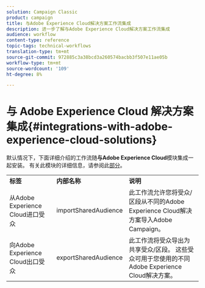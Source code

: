 ```yaml
---
solution: Campaign Classic
product: campaign
title: 与Adobe Experience Cloud解决方案工作流集成
description: 进一步了解与Adobe Experience Cloud解决方案工作流集成
audience: workflow
content-type: reference
topic-tags: technical-workflows
translation-type: tm+mt
source-git-commit: 972885c3a38bcd3a260574bacbb3f507e11ae05b
workflow-type: tm+mt
source-wordcount: '109'
ht-degree: 8%

---
```



# 与 Adobe Experience Cloud 解决方案集成{#integrations-with-adobe-experience-cloud-solutions}

默认情况下，下面详细介绍的工作流随&#x200B;**与Adobe Experience Cloud**&#x200B;模块集成一起安装。 有关此模块的详细信息，请参阅此[部分](../../integrations/using/configuring-ims.md#installing-the-package)。

<table> 
 <tbody> 
  <tr> 
   <td> <strong>标签</strong><br /> </td> 
   <td> <strong>内部名称</strong><br /> </td> 
   <td> <strong>说明</strong><br /> </td> 
  </tr> 
  <tr> 
   <td> <span class="uicontrol">从Adobe Experience Cloud进口受众</span> <br /> </td> 
   <td> <span class="uicontrol">importSharedAudience</span> <br /> </td> 
   <td> 此工作流允许您将受众/区段从不同的Adobe Experience Cloud解决方案导入Adobe Campaign。<br /> </td> 
  </tr> 
  <tr> 
   <td> <span class="uicontrol">向Adobe Experience Cloud出口受众</span> <br /> </td> 
   <td> <span class="uicontrol">exportSharedAudience</span> <br /> </td> 
   <td> 此工作流将受众导出为共享受众/区段。 这些受众可用于您使用的不同Adobe Experience Cloud解决方案。<br /> </td> 
  </tr> 
 </tbody> 
</table>

